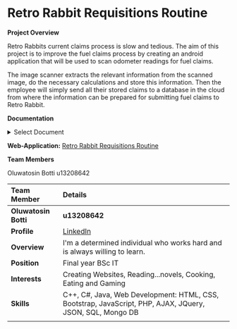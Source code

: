 # Retro Rabbit Requisitions Routine

**Project Overview**

Retro Rabbits current claims process is slow and tedious. The aim of this project is to improve the fuel claims process by creating an android application that will be used to scan odometer readings for fuel claims.

The image scanner extracts the relevant information from the scanned image, do the necessary calculations and store this information. Then the employee will simply send all their stored claims to a database in the cloud from where the information can be prepared for submitting fuel claims to Retro Rabbit.

**Documentation**
<details><summary> Select Document</summary></br>
<a href="https://github.com/cos301-2019-se/Reformed-Rabbit-Requisitions-Routine/blob/master/src-old/Documentation/Demo%201.pdf" target="_blank">SRS Document</a></br>
<a href="https://github.com/cos301-2019-se/Reformed-Rabbit-Requisitions-Routine/blob/master/src-old/Documentation/Demo%202.pdf" target="_blank">Architectural Design and Requirements Document</a></br>
<a href="https://github.com/cos301-2019-se/Botti-Oluwatosin/blob/master/Demo%204.pdf"
target="_blank"> Functional and Architectural Design Document</a></br>
<a href="src-old/Documentation/Updated_User_Manual.pdf" target="_blank">User Manual Document</a></br>
<a href="src-old/Documentation/Updated_Coding_Standards.pdf" target="_blank">Coding Standards Document</a></br>
</details>

**Web-Application:**
<a href = "https://cos301-2019-se.github.io/Botti-Oluwatosin/web-app/"> Retro Rabbit Requisitions Routine </a>


**Team Members**

Oluwatosin Botti u13208642 <br>

|Team Member | Details | 
| :---         | :---         |  
|**Oluwatosin Botti**|**u13208642** |
|**Profile** |<a href="https://www.linkedin.com/in/tosin-botti-9245a3a1/" target="_blank">LinkedIn</a>|
|**Overview**|I&#39;m a determined individual who works hard and is always willing to learn. |
|**Position** |Final year BSc IT|
|**Interests** |Creating Websites, Reading...novels, Cooking, Eating and Gaming|
|**Skills**|C++, C#, Java, Web Development: HTML, CSS, Bootstrap, JavaScript, PHP, AJAX, JQuery, JSON, SQL, Mongo DB|
|       |

